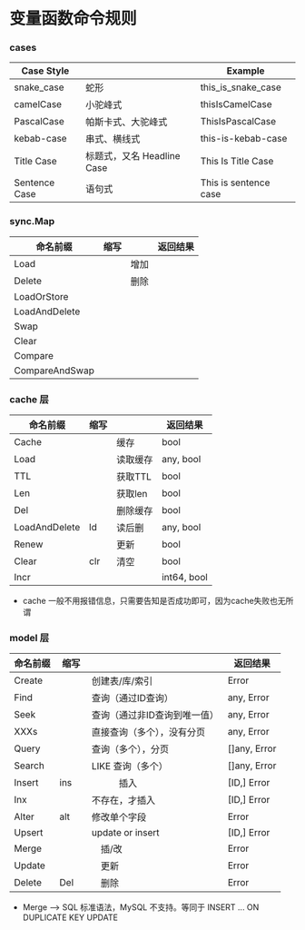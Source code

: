 # 变量函数命令规则

### cases

| Case Style	    |                      | Example	              |  
|----------------|----------------------|-----------------------| 
| snake_case     | 蛇形	                  | this_is_snake_case	   |  
| camelCase	     | 小驼峰式                 | thisIsCamelCase	      | 	 
| PascalCase	    | 帕斯卡式、大驼峰式            | ThisIsPascalCase	     | 	 
| kebab-case	    | 串式、横线式               | this-is-kebab-case    | 	 
| Title Case	    | 标题式，又名 Headline Case | This Is Title Case    | 	 	 
| Sentence Case	 | 语句式                  | This is sentence case | 	

### sync.Map

| 命名前缀           | 缩写 |    | 返回结果 |
|----------------|----|----|------|
| Load           | 　  | 增加 |      |
| Delete         | 　  | 删除 |      |
| LoadOrStore    |    |    |      |
| LoadAndDelete  |    |    |      |
| Swap           |    |    |      |
| Clear          |    |    |      |
| Compare        |    |    |      |
| CompareAndSwap |    |    |      |


### cache 层

| 命名前缀          | 缩写  |       | 返回结果        |
|---------------|-----|-------|-------------|
| Cache         | 　   | 缓存    | bool        |
| Load          | 　   | 读取缓存  | any, bool   |
| TTL           |     | 获取TTL | bool        |
| Len           |     | 获取len | bool        |
| Del           | 　   | 删除缓存  | bool        |
| LoadAndDelete | ld  | 读后删   | any, bool   |
| Renew         | 　   | 更新    | bool        |
| Clear         | clr | 清空    | bool        |
| Incr          | 　   |       | int64, bool |

* cache 一般不用报错信息，只需要告知是否成功即可，因为cache失败也无所谓


### model 层

| 命名前缀   | 缩写   |                   | 返回结果         |
|--------|------|-------------------|--------------|
| Create |      | 创建表/库/索引          | Error        |
| Find   |      | 查询（通过ID查询）        | any, Error   |
| Seek   |      | 查询（通过非ID查询到唯一值）   | any, Error   |
| XXXs   |      | 直接查询（多个），没有分页     | any, Error   |
| Query  |      | 查询（多个），分页         | []any, Error |
| Search |      | LIKE 查询（多个）       | []any, Error |
| Insert | ins  | 　　　插入　            | [ID,] Error  |
| Inx    |      | 不存在，才插入　          | [ID,] Error  |
| Alter  | alt  | 修改单个字段　           | Error        |
| Upsert |      | update or insert　 | [ID,] Error  |
| Merge  |      | 　插/改　  　          | Error        |
| Update | 　    | 　更新　　             | Error        |
| Delete | Del　 | 　删除　　             | Error        |

* Merge  --> SQL 标准语法，MySQL 不支持。等同于 INSERT ... ON DUPLICATE KEY UPDATE